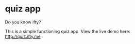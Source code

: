 # quiz app
Do you know ifty?

This is a simple functioning quiz app. View the live demo here: http://quiz.ifty.me
